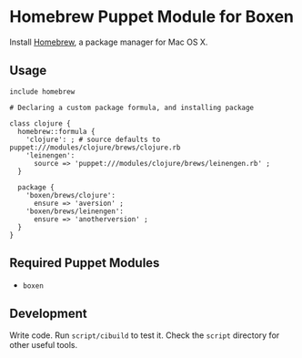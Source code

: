 # Homebrew Puppet Module for Boxen

Install [Homebrew](http://mxcl.github.com/homebrew), a package manager
for Mac OS X.

## Usage

```puppet
include homebrew

# Declaring a custom package formula, and installing package

class clojure {
  homebrew::formula {
    'clojure': ; # source defaults to puppet:///modules/clojure/brews/clojure.rb
    'leinengen':
      source => 'puppet:///modules/clojure/brews/leinengen.rb' ;
  }

  package {
    'boxen/brews/clojure':
      ensure => 'aversion' ;
    'boxen/brews/leinengen':
      ensure => 'anotherversion' ;
  }
}
```

## Required Puppet Modules

* `boxen`

## Development

Write code. Run `script/cibuild` to test it. Check the `script`
directory for other useful tools.
